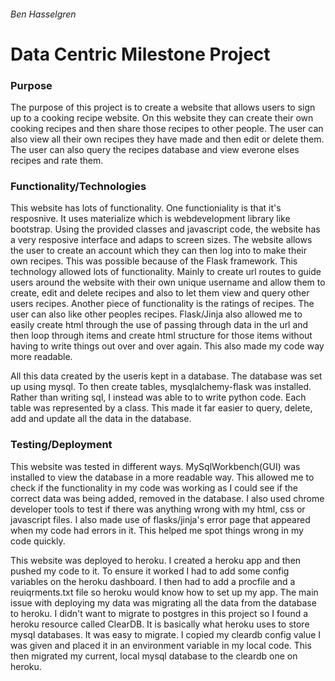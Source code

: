 <h6>Ben Hasselgren</h6>
<h1> Data Centric Milestone Project  </h1>

<h3>Purpose</h3>
<p>
    The purpose of this project is to create a website that allows users
    to sign up to a cooking recipe website. On this website they can create their own cooking recipes and 
    then share those recipes to other people. The user can also view all their own recipes they have made and then edit or
    delete them. The user can also query the recipes database and view everone elses recipes and rate them.
</p>

<h3>Functionality/Technologies</h3>
<p>
    This website has lots of functionality. One functioniality is that it's resposnive. It uses materialize which is webdevelopment library
    like bootstrap. Using the provided classes and javascript code, the website has a very resposive interface and adaps to screen sizes.
    The website allows the user to create an account which they can then log into to make their own recipes. This was possible because of
    the Flask framework. This technology allowed lots of functionality. Mainly to create url routes to guide users around the website 
    with their own unique username and allow them to create, edit and delete recipes and also to let them view and query other users recipes.
    Another piece of functionality is the ratings of recipes. The user can also like other peoples recipes. Flask/Jinja also allowed me to easily
    create html through the use of passing through data in the url and then loop through items and create html structure for those items without
    having to write things out over and over again. This also made my code way more readable.
</p>

<p> 
    All this data created by the useris kept in a database. The database was set up using mysql. To then create tables, mysqlalchemy-flask was installed. Rather than writing sql, I instead was able to to write python code. Each table was represented by a class. This made it far easier to query, delete, add and update all the
    data in the database. 
</p>

<h3>Testing/Deployment</h3>
<p>
    This website was tested in different ways. MySqlWorkbench(GUI) was installed to view the database in a more readable way. This allowed me to check
    if the functionality in my code was working as I could see if the correct data was being added, removed in the database. I also used chrome developer tools
    to test if there was anything wrong with my html, css or javascript files. I also made use of flasks/jinja's error page that appeared when my code had errors in it. This helped me spot things wrong in my code quickly.
</p>
<p>
    This website was deployed to heroku. I created a heroku app and then pushed my code to it. To ensure it worked I had to add some config variables on the heroku dashboard. I then had to add a procfile and a reuiqrments.txt file so heroku would know how to set up my app. The main issue with deploying my data was migrating all the data from the database to heroku. I didn't want to migrate to postgres in this project so I found a heroku resource called ClearDB. It is basically what heroku uses to store mysql databases. It was easy to migrate. I copied my cleardb config value I was given and placed it in an environment variable in my local code. This then migrated my current, local mysql database to the cleardb one on heroku.
</p>